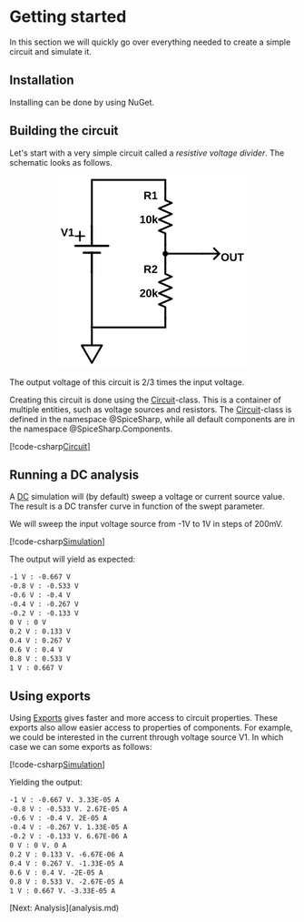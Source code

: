 # Getting started
In this section we will quickly go over everything needed to create a simple circuit and simulate it.

## Installation

Installing can be done by using NuGet.

## Building the circuit
Let's start with a very simple circuit called a *resistive voltage divider*. The schematic looks as follows.

<p align="center"><img src="images/example01.svg" /></p>

The output voltage of this circuit is 2/3 times the input voltage.

Creating this circuit is done using the [Circuit](xref:SpiceSharp.Circuit)-class. This is a container of multiple entities, such as voltage sources and resistors. The [Circuit](xref:SpiceSharp.Circuit)-class is defined in the namespace @SpiceSharp, while all default components are in the namespace @SpiceSharp.Components.

[!code-csharp[Circuit](../SpiceSharpTest/BasicExampleTests.cs#example01_build)]

## Running a DC analysis

A [DC](xref:SpiceSharp.Simulations.DC) simulation will (by default) sweep a voltage or current source value. The result is a DC transfer curve in function of the swept parameter.

We will sweep the input voltage source from -1V to 1V in steps of 200mV.

[!code-csharp[Simulation](../SpiceSharpTest/BasicExampleTests.cs#example01_simulate)]

The output will yield as expected:

```
-1 V : -0.667 V
-0.8 V : -0.533 V
-0.6 V : -0.4 V
-0.4 V : -0.267 V
-0.2 V : -0.133 V
0 V : 0 V
0.2 V : 0.133 V
0.4 V : 0.267 V
0.6 V : 0.4 V
0.8 V : 0.533 V
1 V : 0.667 V
```

## Using exports

Using [Exports](xref:SpiceSharp.Simulations.Export`1) gives faster and more access to circuit properties. These exports also allow easier access to properties of components. For example, we could be interested in the current through voltage source V1. In which case we can some exports as follows:

[!code-csharp[Simulation](../SpiceSharpTest/BasicExampleTests.cs#example01_simulate2)]

Yielding the output:

```
-1 V : -0.667 V. 3.33E-05 A
-0.8 V : -0.533 V. 2.67E-05 A
-0.6 V : -0.4 V. 2E-05 A
-0.4 V : -0.267 V. 1.33E-05 A
-0.2 V : -0.133 V. 6.67E-06 A
0 V : 0 V. 0 A
0.2 V : 0.133 V. -6.67E-06 A
0.4 V : 0.267 V. -1.33E-05 A
0.6 V : 0.4 V. -2E-05 A
0.8 V : 0.533 V. -2.67E-05 A
1 V : 0.667 V. -3.33E-05 A
```

<div class="pull-right">[Next: Analysis](analysis.md)</p>